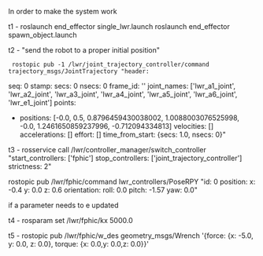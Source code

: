 In order to make the system work

t1 - roslaunch end_effector single_lwr.launch
	 roslaunch end_effector spawn_object.launch

t2 - "send the robot to a proper initial position" 

	 rostopic pub -1 /lwr/joint_trajectory_controller/command trajectory_msgs/JointTrajectory "header:
  seq: 0
  stamp:
    secs: 0
    nsecs: 0
  frame_id: ''
joint_names: ['lwr_a1_joint', 'lwr_a2_joint', 'lwr_a3_joint', 'lwr_a4_joint', 'lwr_a5_joint', 'lwr_a6_joint', 'lwr_e1_joint']
points:
- positions: [-0.0, 0.5, 0.8796459430038002, 1.0088003076525998, -0.0, 1.2461650859237996, -0.712094334813]
  velocities: []
  accelerations: []
  effort: []
  time_from_start: {secs: 1.0, nsecs: 0}"


t3 -  rosservice call /lwr/controller_manager/switch_controller "start_controllers: ['fphic']
stop_controllers: ['joint_trajectory_controller']
strictness: 2"

rostopic pub /lwr/fphic/command lwr_controllers/PoseRPY "id: 0
position:
  x: -0.4
  y: 0.0
  z: 0.6
orientation:
  roll: 0.0
  pitch: -1.57
  yaw: 0.0"

if a parameter needs to e updated 

t4 - rosparam set /lwr/fphic/kx 5000.0

t5 - rostopic pub /lwr/fphic/w_des geometry_msgs/Wrench '{force:  {x: -5.0, y: 0.0, z: 0.0}, torque: {x: 0.0,y: 0.0,z: 0.0}}'